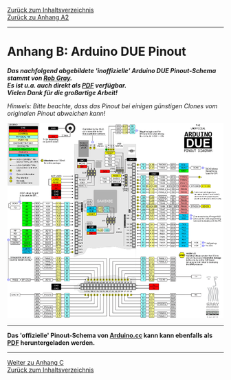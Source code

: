 [Zurück zum Inhaltsverzeichnis](inhaltsverzeichnis.md)  
[Zurück zu Anhang A2](anhang_a2.md)    
    
---
        

# Anhang B: Arduino DUE Pinout
  
***Das nachfolgend abgebildete 'inoffizielle' Arduino DUE Pinout-Schema stammt von [Rob Gray](https://www.robgray.com).  
Es ist u.a. auch direkt als [PDF](http://www.robgray.com/temp/Due-pinout.pdf) verfügbar.  
Vielen Dank für die großartige Arbeit!***  
  
*Hinweis: Bitte beachte, dass das Pinout bei einigen günstigen Clones vom originalen Pinout abweichen kann!*    
   
<img src="https://raw.githubusercontent.com/1coderookie/BSB-LPB-LAN/master/docs/pics/Due-pinout-WEB.png">


---
    
**Das 'offizielle' Pinout-Schema von [Arduino.cc](https://store.arduino.cc/arduino-due) kann kann ebenfalls als [PDF](https://content.arduino.cc/assets/Pinout-Due_latest.pdf) heruntergeladen werden.**    
   
---       
     
[Weiter zu Anhang C](anhang_c.md)      
[Zurück zum Inhaltsverzeichnis](inhaltsverzeichnis.md)  

